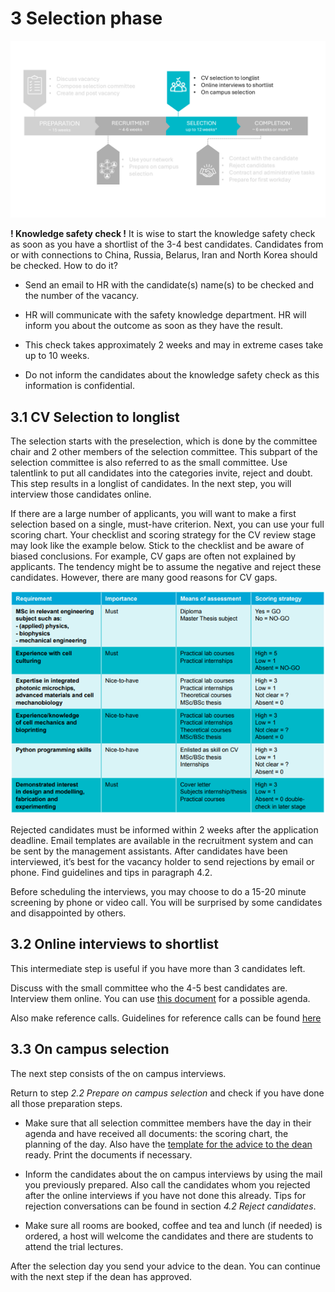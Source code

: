 # 3 Selection phase

![SelectionPhase](../HigherFunctions/Appendices/3Selection.PNG)


<!-- [deze tekst in een opvallend blokje zetten]  -->
**! Knowledge safety check !**
It is wise to start the knowledge safety check as soon as you have a shortlist of the 3-4 best candidates. Candidates from or with connections to China, Russia, Belarus, Iran and North Korea should be checked. How to do it? 

- Send an email to HR with the candidate(s) name(s) to be checked and the number of the vacancy. 

- HR will communicate with the safety knowledge department. HR will inform you about the outcome as soon as they have the result. 

- This check takes approximately 2 weeks and may in extreme cases take up to 10 weeks. 

- Do not inform the candidates about the knowledge safety check as this information is confidential. 


## 3.1 CV Selection to longlist 

The selection starts with the preselection, which is done by the committee chair and 2 other members of the selection committee. This subpart of the selection committee is also referred to as the small committee. Use talentlink to put all candidates into the categories invite, reject and doubt. This step results in a longlist of candidates. In the next step, you will interview those candidates online. 

If there are a large number of applicants, you will want to make a first selection based on a single, must-have criterion. Next, you can use your full scoring chart. Your checklist and scoring strategy for the CV review stage may look like the example below. Stick to the checklist and be aware of biased conclusions. For example, CV gaps are often not explained by applicants. The tendency might be to assume the negative and reject these candidates. However, there are many good reasons for CV gaps. 

![SelectionScoringChart](../HigherFunctions/Appendices/SelectionScoringChart.png)

Rejected candidates must be informed within 2 weeks after the application deadline. Email templates are available in the recruitment system and can be sent by the management assistants. After candidates have been interviewed, it’s best for the vacancy holder to send rejections by email or phone. Find guidelines and tips in paragraph 4.2. 

Before scheduling the interviews, you may choose to do a 15-20 minute screening by phone or video call. You will be surprised by some candidates and disappointed by others.  

 

## 3.2 Online interviews to shortlist 

This intermediate step is useful if you have more than 3 candidates left.  

Discuss with the small committee who the 4-5 best candidates are. Interview them online. You can use [this document](../HigherFunctions/Appendices/OnlineInterviewAgenda.docx) for a possible agenda.  

Also make reference calls. Guidelines for reference calls can be found [here](../HigherFunctions/Appendices/ReferenceCall_BasicGuidelines.docx) 

 

## 3.3 On campus selection 

The next step consists of the on campus interviews.  

Return to step *2.2 Prepare on campus selection* and check if you have done all those preparation steps. 

- Make sure that all selection committee members have the day in their agenda and have received all documents: the scoring chart, the planning of the day. Also have the [template for the advice to the dean](../HigherFunctions/Appendices/ToDean_AdviceOfCommittee.docx) ready. Print the documents if necessary. 

- Inform the candidates about the on campus interviews by using the mail you previously prepared. Also call the candidates whom you rejected after the online interviews if you have not done this already. Tips for rejection conversations can be found in section *4.2 Reject candidates*. 

- Make sure all rooms are booked, coffee and tea and lunch (if needed) is ordered, a host will welcome the candidates and there are students to attend the trial lectures. 

 

After the selection day you send your advice to the dean. You can continue with the next step if the dean has approved. 

 